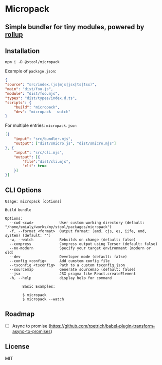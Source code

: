 # Micropack 
## Simple bundler for tiny modules, powered by [rollup](https://github.com/rollup/rollup)


## Installation

`npm i -D @stool/micropack`

Example of `package.json`:

```json
{
"source": "src/index.(js|mjs|jsx|ts|tsx)",
"main": "dist/foo.js",
"module": "dist/foo.mjs",
"types": "dist/types/index.d.ts",
"scripts": {
    "build": "micropack",
    "dev": "micropack --watch"
}
```

For multiple entries: `micropack.json`
```json
[{
    "input": "src/bundler.mjs",
    "output": ["dist/smicro.js", "dist/smicro.mjs"]
}, {
    "input": "src/cli.mjs",
    "output": [{
        "file":"dist/cli.mjs",
        "cli": true
    }]
}]
```
## CLI Options
```
Usage: micropack [options]

Build bundle

Options:
  --cwd <cwd>            User custom working directory (default: "/home/smialy/works/my/stool/packages/micropack")
  -f, --format <format>  Output format: (amd, cjs, es, iife, umd, system) (default: "")
  -w, --watch            Rebuilds on change (default: false)
  --compress             Compress output using Terser (default: false)
  --no-modern            Specify your target environment (modern or old)
  --dev                  Developer mode (default: false)
  --config <config>      Add cumstom config file
  --tsconfig <tsconfig>  Path to a custom tsconfig.json
  --sourcemap            Generate sourcemap (default: false)
  --jsx                  JSX pragma like React.createElement
  -h, --help             display help for command

        Basic Examples:

        $ micropack
        $ micropack --watch
```

## Roadmap
 - [ ] Async to promise (https://github.com/rpetrich/babel-plugin-transform-async-to-promises)

## License

MIT
